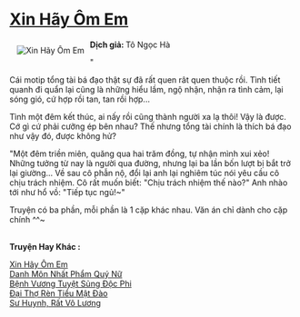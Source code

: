<a href="https://utruyen.com/truyen/xin-hay-om-em/17265/" title="Xin Hãy Ôm Em"><h1>Xin Hãy Ôm Em</h1></a><div style="display:table"><img align="right" style="float: left; padding: 10px;" src="https://utruyen.com/images/story/200x260/xin-hay-om-em.jpg" alt="Xin Hãy Ôm Em"><b>Dịch giả: </b>Tô Ngọc Hà<p></p>"<p></p>Cái motip tổng tài bá đạo thật sự đã rất quen rât quen thuộc rồi. Tình tiết quanh đi quẩn lại cũng là những hiểu lầm, ngộ nhận, nhận ra tình cảm, lại sóng gió, cứ hợp rồi tan, tan rồi hợp...<p></p>Tình một đêm kết thúc, ai nấy rồi cũng thành người xa lạ thôi! Vậy là được. Cớ gì cứ phải cưỡng ép bên nhau? Thế nhưng tổng tài chính là thích bá đạo như vậy đó, được không hử?<p></p>"Một đêm triền miên, quăng qua hai trăm đồng, tự nhận mình xui xẻo! Những tưởng từ nay là người qua đường, nhưng lại ba lần bốn lượt bị bắt trở lại giường... Về sau cô phẫn nộ, đổi lại anh lại nghiêm túc nói yêu cầu cô chịu trách nhiệm. Cô rất muốn biết: "Chịu trách nhiệm thế nào?" Anh nhào tới như hổ vồ: "Tiếp tục ngủ!~"<p></p>Truyện có ba phần, mỗi phần là 1 cặp khác nhau. Văn án chỉ dành cho cặp chính ^^~</div><p><br><b>Truyện Hay Khác :</b></p><a href="https://utruyen.com/truyen/xin-hay-om-em/17265/" alt="Xin Hãy Ôm Em">Xin Hãy Ôm Em</a><br/><a href="https://utruyen.com/truyen/danh-mon-nhat-pham-quy-nu/19189/" alt="Danh Môn Nhất Phẩm Quý Nữ">Danh Môn Nhất Phẩm Quý Nữ</a><br/><a href="https://github.com/quanluxury/ngontinh_top100/tree/master/17384" alt="Bệnh Vương Tuyệt Sủng Độc Phi">Bệnh Vương Tuyệt Sủng Độc Phi</a><br/><a href="https://github.com/quanluxury/ngontinh_top100/tree/master/19192" alt="Đại Thợ Rèn Tiểu Mật Đào">Đại Thợ Rèn Tiểu Mật Đào</a><br/><a href="https://images.google.com.vn/url?q=https%3A%2F%2Futruyen.com%2Ftruyen%2Fsu-huynh-rat-vo-luong%2F16983%2F" alt="Sư Huynh, Rất Vô Lương">Sư Huynh, Rất Vô Lương</a><br/>